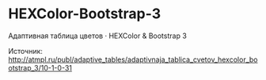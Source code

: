 HEXColor-Bootstrap-3
====================

Адаптивная таблица цветов · HEXColor & Bootstrap 3

Источник: http://atmpl.ru/publ/adaptive_tables/adaptivnaja_tablica_cvetov_hexcolor_bootstrap_3/10-1-0-31
